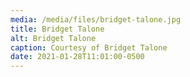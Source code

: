 ```yaml
---
media: /media/files/bridget-talone.jpg
title: Bridget Talone
alt: Bridget Talone
caption: Courtesy of Bridget Talone
date: 2021-01-28T11:01:00-0500
---
```

